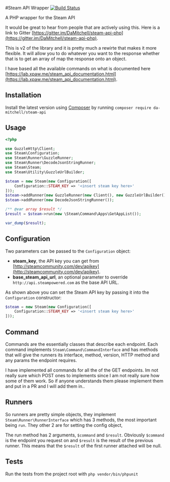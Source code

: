 #Steam API Wrapper
[![Build Status](https://travis-ci.org/DaMitchell/steam-api-php.png?branch=master)](https://travis-ci.org/DaMitchell/steam-api-php)

A PHP wrapper for the Steam API

It would be great to hear from people that are actively using this. 
Here is a link to Gitter [https://gitter.im/DaMitchell/steam-api-php](https://gitter.im/DaMitchell/steam-api-php).

This is v2 of the library and it is pretty much a rewirte that makes it more flexible. It will allow you to do whatever you want to the response whether that is to get an array of map the response onto an object.

I have based all the available commands on what is documented here [https://lab.xpaw.me/steam_api_documentation.html](https://lab.xpaw.me/steam_api_documentation.html).

Installation
------------
Install the latest version using [Composer](http://getcomposer.org) by running `composer require da-mitchell/steam-api`

Usage
-----
```php
<?php

use GuzzleHttp\Client;
use Steam\Configuration;
use Steam\Runner\GuzzleRunner;
use Steam\Runner\DecodeJsonStringRunner;
use Steam\Steam;
use Steam\Utility\GuzzleUrlBuilder;

$steam = new Steam(new Configuration([
    Configuration::STEAM_KEY => '<insert steam key here>'
]));
$steam->addRunner(new GuzzleRunner(new Client(), new GuzzleUrlBuilder()));
$steam->addRunner(new DecodeJsonStringRunner());

/** @var array $result */
$result = $steam->run(new \Steam\Command\Apps\GetAppList());

var_dump($result);
```

Configuration
-------------
Two parameters can be passed to the `Configuration` object:
- **steam_key**, the API key you can get from [http://steamcommunity.com/dev/apikey](http://steamcommunity.com/dev/apikey).
- **base_steam_api_url**, an optional parameter to override `http://api.steampowered.com` as the base API URL. 

As shown above you can set the Steam API key by passing it into the 
`Configuration` constructor:

```php
$steam = new Steam(new Configuration([
    Configuration::STEAM_KEY => '<insert steam key here>'
]));
```

Command
-------
Commands are the essentially classes that describe each endpoint. Each command implements `Steam\Command\CommandInterface` and has methods that will give the runners its interface, method, version, HTTP method and any params the endpoint requires.

I have implemented all commands for all the of the GET endpoints. Im not really sure which POST ones to implements since I am not really sure how some of them work. So if anyone understands them please implement them and put in a PR and I will add them in..

Runners
-------
So runners are pretty simple objects, they implement `Steam\Runner\RunnerInterface` which has 3 methods, the most important being `run`. They other 2 are for setting the config object, 

The run method has 2 arguments, `$command` and `$result`. Obviously `$command` is the endpoint you request on and `$result` is the result of the previous runner. This means that the `$result` of the first runner attached will be null.

Tests
-----
Run the tests from the project root with `php vendor/bin/phpunit`

